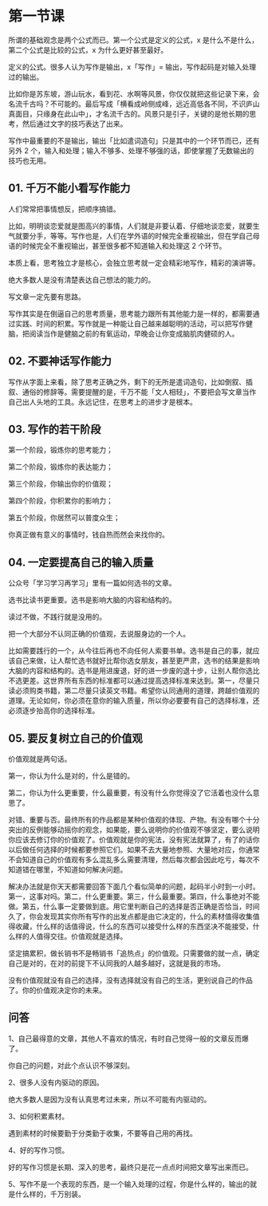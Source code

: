# 第一节课

所谓的基础观念是两个公式而已。第一个公式是定义的公式，x 是什么不是什么，第二个公式是比较的公式，x 为什么更好甚至最好。

定义的公式。很多人认为写作是输出，x「写作」= 输出，写作起码是对输入处理过的输出。

比如你是苏东坡，游山玩水，看到花、水啊等风景，你仅仅就把这些记录下来，会名流千古吗？不可能的。最后写成「横看成岭侧成峰，远近高低各不同，不识庐山真面目，只缘身在此山中」，才名流千古的。风景只是引子，关键的是他长期的思考，然后通过文字的技巧表达了出来。

写作中最重要的不是输出，输出「比如遣词造句」只是其中的一个环节而已，还有另外 2 个，输入和处理；输入不够多、处理不够强的话，即使掌握了无数输出的技巧也无用。

## 01. 千万不能小看写作能力

人们常常把事情想反，把顺序搞错。

比如，明明谈恋爱就是图高兴的事情，人们就是非要认着、仔细地谈恋爱，就要生气就要分手，等等。写作也是，人们在学外语的时候完全重视输出，但在学自己母语的时候完全不重视输出，甚至很多都不知道输入和处理这 2 个环节。

本质上看，思考独立才是核心，会独立思考就一定会精彩地写作，精彩的演讲等。

绝大多数人是没有清楚表达自己想法的能力的。

写文章一定先要有思路。

写作其实是在倒逼自己的思考质量，思考能力跟所有其他能力是一样的，都需要通过实践、时间的积累。写作就是一种能让自己越来越聪明的活动，可以把写作健脑，把阅读当作是健脑之前的有氧运动，早晚会让你变成脑肌肉健硕的人。

## 02. 不要神话写作能力

写作从字面上来看，除了思考正确之外，剩下的无所是遣词造句，比如倒叙、插叙、通俗的修辞等。需要提醒的是，千万不能「文人相轻」，不要把会写文章当作自己出人头地的工具。永远记住，在思考上的进步才是根本。

## 03. 写作的若干阶段

第一个阶段，锻炼你的思考能力；

第二个阶段，锻炼你的表达能力；

第三个阶段，你输出你的价值观；

第四个阶段，你积累你的影响力；

第五个阶段，你居然可以普度众生；

你真正做有意义的事情时，钱自热而然会来找你的。

## 04. 一定要提高自己的输入质量

公众号「学习学习再学习」里有一篇如何选书的文章。

选书比读书更重要。选书是影响大脑的内容和结构的。

读过不做，不践行就是没用的。

把一个大部分不认同正确的价值观，去说服身边的一个人。

比如需要践行的一个，从今往后再也不向任何人索要书单。选书是自己的事，就应该自己来做，让人帮忙选书就好比帮你选女朋友，甚至更严肃，选书的结果是影响大脑的内容和结构的。选书是用进废退，好的进一步废的退十步，让别人帮你选比不选更差。这世界所有东西的标准都可以通过提高选择标准来达到。第一，尽量只读必须购类书籍，第二尽量只读英文书籍。希望你认同通用的道理，跨越价值观的道理。无论如何，你必须在意你的输入质量，所以你必要要有自己的选择标准，还必须逐步抬高你的选择标准。

## 05. 要反复树立自己的价值观

价值观就是两句话。

第一，你认为什么是对的，什么是错的。

第二，你认为什么更重要，什么最重要，有没有什么你觉得没了它活着也没什么意思了。

对错、重要与否。最终所有的作品都是某种价值观的体现、产物。有没有哪个十分突出的反例能够动摇你的观念，如果能，要么说明你的价值观不够坚定，要么说明你应该去修订你的价值观了。价值观就是你的宪法，没有宪法就算了，有了的话你以后做任何选择的时候都要参照它们。如果不去大量地参照、大量地对应，你通常不会知道自己的价值观有多么混乱多么需要清理，然后每次都会因此吃亏，每次不知道错在哪里，不知道如何解决问题。

解决办法就是你天天都需要回答下面几个看似简单的问题，起码半小时到一小时。第一，这事对吗。第二，什么更重要。第三，什么最重要。第四，什么事绝对不能做。第五，什么事一定要做到底。用它里判断自己的选择是否正确是否恰当，时间久了，你会发现其实你所有写作的出发点都是由它决定的，什么的素材值得收集值得收藏，什么样的话值得说，什么的东西可以接受什么样的东西坚决不能接受，什么样的人值得交往。价值观就是选择。

坚定搞累积，做长销书不是畅销书「追热点」的价值观。只需要做的就一点，确定自己是对的，在对的前提下不认同我的人越多越好，这就是我的市场。

没有价值观就没有自己的选择，没有选择就没有自己的生活，更别说自己的作品了。你的价值观决定你的未来。

## 问答
1、自己最得意的文章，其他人不喜欢的情况，有时自己觉得一般的文章反而爆了。

你自己的问题，对此个点认识不够深刻。

2、很多人没有内驱动的原因。

绝大多数人是因为没有认真思考过未来，所以不可能有内驱动的。

3、如何积累素材。

遇到素材的时候要勤于分类勤于收集，不要等自己用的再找。

4、好的写作习惯。

好的写作习惯是长期、深入的思考，最终只是花一点点时间把文章写出来而已。

5、写作不是一个表现的东西，是一个输入处理的过程，你是什么样的，输出的就是什么样的，千万别装。




